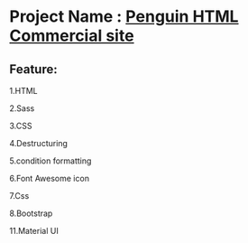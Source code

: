 # Project Name : [Penguin HTML Commercial site](https://mosharof-hossen.github.io/Penguin-fashion-responsive-assignment/)

## Feature: 

1.HTML

2.Sass

3.CSS

4.Destructuring

5.condition formatting

6.Font Awesome icon

7.Css

8.Bootstrap

11.Material UI
